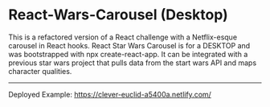 # React-Wars-Carousel (Desktop)
This is a refactored version of a React challenge with a Netflix-esque carousel in React hooks. React Star Wars Carousel is for a DESKTOP and was bootstrapped with npx create-react-app. It can be integrated with a previous star wars project that pulls data from the start wars API and maps character qualities. 
****
Deployed Example: 
https://clever-euclid-a5400a.netlify.com/

